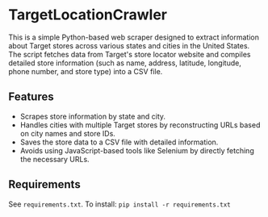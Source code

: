 # TargetLocationCrawler

This is a simple Python-based web scraper designed to extract information about Target stores across various states and cities in the United States. The script fetches data from Target's store locator website and compiles detailed store information (such as name, address, latitude, longitude, phone number, and store type) into a CSV file.

## Features

- Scrapes store information by state and city.
- Handles cities with multiple Target stores by reconstructing URLs based on city names and store IDs.
- Saves the store data to a CSV file with detailed information.
- Avoids using JavaScript-based tools like Selenium by directly fetching the necessary URLs.

## Requirements
See `requirements.txt`. To install: 
`pip install -r requirements.txt`

